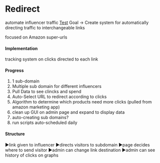 # Redirect
automate influencer traffic
<a href="https://512944b0529b4f93acb3185bcd50965d.vfs.cloud9.us-west-2.amazonaws.com/route/noc1">Test</a>
Goal -> Create system for automatically directing traffic to interchangeable links

focused on Amazon super-urls

<h4>Implementation</h4>
tracking system on clicks directed to each link

<h4>Progress</h4>
<ol>
  <li>1 sub-domain  </li>
  <li>Multiple sub domain for different influencers  </li>
  <li>Pull Data to see clincks and spend</li>
  <li>Auto-Select URL to redirect according to clicks</li>
  <li>Algorithm to determine which products need more clicks (pulled from amazon marketing app)</li>
  <li>clean up GUI on admin page and expand to display data</li>
  <li>auto-creating sub domains?</li>
  <li>run scripts auto-scheduled daily</li>
</ol>


<h4>Structure</h4>
►link given to influencer
►directs visitors to subdomain
►page decides where to send visitor
►admin can change link destination
►admin can see history of clicks on graphs
